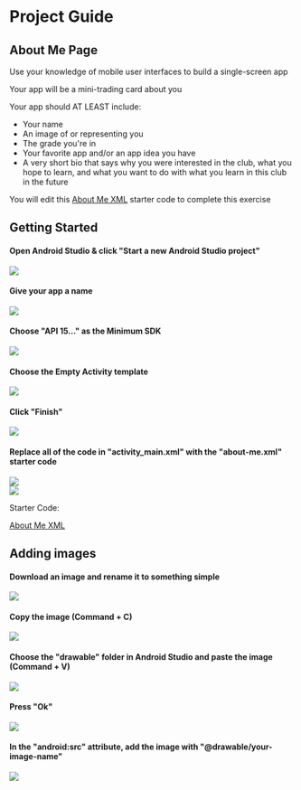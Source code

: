 # Project Guide
## About Me Page

<p>Use your knowledge of mobile user interfaces to build a single-screen app</p>
<p>Your app will be a mini-trading card about you</p>

<p>Your app should AT LEAST include:</p>
<ul>  
  <li>Your name</li>
  <li>An image of or representing you</li>
  <li>The grade you're in</li>
  <li>Your favorite app and/or an app idea you have</li>
  <li>A very short bio that says why you were interested in the club, what you hope to learn, and what you want to do with what you learn in this club in the future</li>
</ul>

You will edit this [About Me XML](about-me.xml) starter code to complete this exercise


## Getting Started 

#### Open Android Studio & click "Start a new Android Studio project"

![](guide-images/open.png)

#### Give your app a name

![](guide-images/configure.png)

#### Choose "API 15..." as the Minimum SDK

![](guide-images/target-device.png)

#### Choose the Empty Activity template

![](guide-images/empty.png)

#### Click "Finish"

![](guide-images/finish.png)

#### Replace all of the code in "activity_main.xml" with the "about-me.xml" starter code

![](guide-images/highlight.png)<br>
![](guide-images/replace.png)

Starter Code:

[About Me XML](about-me.xml)<br>

## Adding images

#### Download an image and rename it to something simple

![](guide-images/pic.png)

#### Copy the image (Command + C)

![](guide-images/copy.png)

#### Choose the "drawable" folder in Android Studio and paste the image (Command + V)

![](guide-images/paste.png)

#### Press "Ok"

![](guide-images/ok.png)

#### In the "android:src" attribute, add the image with "@drawable/your-image-name"

![](guide-images/imageview.png)
